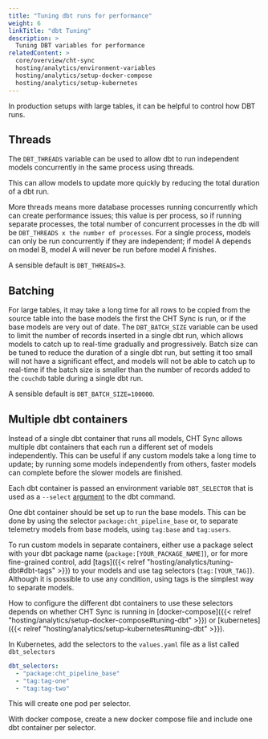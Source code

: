 ```yaml
---
title: "Tuning dbt runs for performance"
weight: 6
linkTitle: "dbt Tuning"
description: >
  Tuning DBT variables for performance
relatedContent: >
  core/overview/cht-sync
  hosting/analytics/environment-variables
  hosting/analytics/setup-docker-compose
  hosting/analytics/setup-kubernetes
---
```


In production setups with large tables, it can be helpful to control how DBT runs.

## Threads

The `DBT_THREADS` variable can be used to allow dbt to run independent models concurrently in the same process using threads.

This can allow models to update more quickly by reducing the total duration of a dbt run.

More threads means more database processes running concurrently which can create performance issues; this value is per process, so if running separate processes, the total number of concurrent processes in the db will be `DBT_THREADS x the number of processes`.
For a single process, models can only be run concurrently if they are independent; if model A depends on model B, model A will never be run before model A finishes.

A sensible default is `DBT_THREADS=3`.

## Batching

For large tables, it may take a long time for all rows to be copied from the source table into the base models the first the CHT Sync is run, or if the base models are very out of date. The `DBT_BATCH_SIZE` variable can be used to limit the number of records inserted in a single dbt run, which allows models to catch up to real-time gradually and progressively.
Batch size can be tuned to reduce the duration of a single dbt run, but setting it too small will not have a significant effect, and models will not be able to catch up to real-time if the batch size is smaller than the number of records added to the `couchdb` table during a single dbt run.

A sensible default is `DBT_BATCH_SIZE=100000`.

## Multiple dbt containers
Instead of a single dbt container that runs all models, CHT Sync allows multiple dbt containers that each run a different set of models independently.
This can be useful if any custom models take a long time to update; by running some models independently from others, faster models can complete before the slower models are finished.

Each dbt container is passed an environment variable `DBT_SELECTOR` that is used as a `--select` [argument](https://docs.getdbt.com/reference/node-selection/methods) to the dbt command.

One dbt container should be set up to run the base models. This can be done by using the selector `package:cht_pipeline_base` or, to separate telemetry models from base models, using `tag:base` and `tag:users`.

To run custom models in separate containers, either use a package select with your dbt package name (`package:[YOUR_PACKAGE_NAME]`), or for more fine-grained control, add [tags]({{< relref "hosting/analytics/tuning-dbt#dbt-tags" >}}) to your models and use tag selectors (`tag:[YOUR_TAG]`).
Although it is possible to use any condition, using tags is the simplest way to separate models.

How to configure the different dbt containers to use these selectors depends on whether CHT Sync is running in [docker-compose]({{< relref "hosting/analytics/setup-docker-compose#tuning-dbt" >}}) or [kubernetes]({{< relref "hosting/analytics/setup-kubernetes#tuning-dbt" >}}).

In Kubernetes, add the selectors to the `values.yaml` file as a list called `dbt_selectors`
```yaml
dbt_selectors:
  - "package:cht_pipeline_base"
  - "tag:tag-one"
  - "tag:tag-two"
```

This will create one pod per selector.

With docker compose, create a new docker compose file and include one dbt container per selector.
